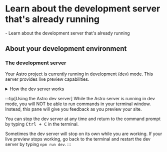 # Learn about the development server that's already running

<GetReadyTo>
  - Learn about the development server that's already running
</GetReadyTo>

## About your development environment

### The development server

Your Astro project is currently running in development (dev) mode. This server provides live preview capabilities.

<details>
<summary>How the dev server works</summary>

The development server runs using one of these commands:

- **npm**: `npm run dev`
- **pnpm**: `pnpm run dev`
- **yarn**: `yarn run dev`

This server:

- Runs on `http://localhost:4321` by default
- Watches your files for changes
- Automatically reloads your browser when you save
- Provides helpful error messages during development
</details>

:::tip[Using the Astro dev server]
While the Astro server is running in dev mode, you will NOT be able to run commands in your terminal window. Instead, this pane will give you feedback as you preview your site.

You can stop the dev server at any time and return to the command prompt by typing <kbd>Ctrl + C</kbd> in the terminal.

Sometimes the dev server will stop on its own while you are working. If your live preview stops working, go back to the terminal and restart the dev server by typing `npm run dev`.
:::
